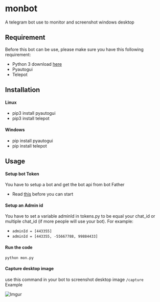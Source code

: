 # monbot
A telegram bot use to monitor and screenshot windows desktop

## Requirement
Before this bot can be use, please make sure you have this following requirement:
- Python 3 download [here](https://www.python.org/downloads/)
- Pyautogui
- Telepot

## Installation
#### Linux
- pip3 install pyautogui
- pip3 install telepot

#### Windows 
- pip install pyautogui
- pip install telepot

## Usage
#### Setup bot Token
You have to setup a bot and get the bot api from bot Father
- Read [this](https://core.telegram.org/bots#6-botfather) before you can start
#### Setup an Admin id
You have to set a variable adminId in tokens.py to be equal your chat_id or multiple chat_id (if more people will use your bot). For example:
- `adminId = [443355]`
- `adminId = [443355, -55667788, 99884433]`

#### Run the code
`python mon.py`

#### Capture desktop image
use this command in your bot to screenshot desktop image `/capture` Example

![Imgur](https://i.imgur.com/RAUHEJb.png)
